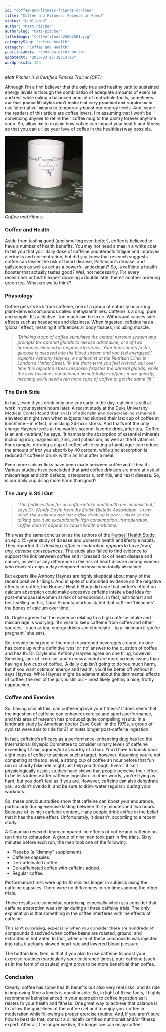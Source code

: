```yaml
---
id: "coffee-and-fitness-friends-or-foes"
title: "Coffee and Fitness: Friends or Foes?"
status: "published"
author: "Matt Pitcher"
authorSlug: "matt-pitcher"
titleImage: "coffeefitness250x2501.jpg"
categorySlug: "coffee-health"
category: "Coffee and Health"
publishedDate: "2003-04-01T07:00:00"
updatedAt: "2025-03-15T18:14:15"
wordpressId: 154
---
```


*Matt Pitcher is a Certified Fitness Trainer (CFT)*

Although I’m a firm believer that the only true and healthy path to sustained energy levels is through the combination of adequate amounts of exercise and rest while eating a balanced amount of real whole foods, sometimes our fast-paced lifestyles don’t make that very practical and require us to use ‘alternative’ means to temporarily boost our energy levels. And, since the readers of this article are coffee lovers, I’m assuming that I won’t be convincing anyone to retire their coffee mug to the pantry forever anytime soon. So, allow me to explain how coffee can impact your health and fitness so that you can utilize your love of coffee in the healthiest way possible.

![coffee fitness](coffeefitness250x2501.jpg)  
*Coffee and Fitness*

### Coffee and Health

Aside from tasting good (and smelling even better), coffee is believed to have a number of health benefits. You may not need a man in a white coat to tell you that your daily dose of caffeine counteracts fatigue and improves alertness and concentration, but did you know that research suggests coffee can lessen the risk of heart disease, Parkinson’s disease, and gallstones as well as act as a powerful antioxidant? So, is caffeine a health booster that actually tastes good? Well, not necessarily. For every researcher or health expert downing a double latte, there’s another ordering green tea. What are we to think?

### Physiology

Coffee gets its kick from caffeine, one of a group of naturally occurring plant-derived compounds called methylxanthines. Caffeine is a drug, pure and simple. It’s addictive. Too much can be toxic. Withdrawal causes side effects such as headaches and dizziness. When ingested, caffeine has a ‘global’ effect, meaning it influences all body tissues, including muscle.

> *‘Drinking a cup of coffee stimulates the central nervous system and prompts the adrenal glands to release adrenaline, one of two hormones released in response to stress. Your heart beats faster, glucose is released into the blood stream and you feel energized,’ explains Anthony Haynes, a nutritionist at the Nutrition Clinic in London’s Harley Street. ‘In the short-term you feel revived, but over time this repeated stress response frazzles the adrenal glands, while the liver becomes conditioned to metabolize caffeine more quickly, meaning you’ll need even more cups of coffee to get the same lift.’*

### The Dark Side

In fact, even if you drink only one cup early in the day, caffeine is still at work in your system hours later. A recent study at the Duke University Medical Center found that levels of adrenalin and noradrenaline remained elevated at night even when subjects had slurped their last cup of coffee at lunchtime – in effect, mimicking 24-hour stress. And that’s not the only charge Haynes levels at the world’s second-favorite drink, after tea. ‘Coffee is an anti-nutrient,’ he says. ‘It hampers the absorption of essential minerals including iron, magnesium, zinc, and potassium, as well as the B vitamins.’ For example, drinking a cup of coffee while eating a hamburger can reduce the amount of iron you absorb by 40 percent, while zinc absorption is reduced if coffee is drunk within an hour after a meal.

Even more sinister links have been made between coffee and ill health. Various studies have concluded that avid coffee drinkers are more at risk of miscarriage and birth defects, osteoporosis, arthritis, and heart disease. So, is our daily cup doing more harm than good?

### The Jury is Still Out

> *‘The findings thus far on coffee intake and health are inconsistent,’ says Dr. Wendy Doyle from the British Dietetic Association. ‘In my mind, the evidence against coffee drinking is poor, unless you’re talking about an exceptionally high consumption. In moderation, coffee doesn’t appear to cause health problems.’*

This was the same conclusion as the authors of the [Nurses’ Health Study](https://www.nurseshealthstudy.org/), an epic 25-year study of disease and women’s health and lifestyle habits. They reported that *drinking coffee in moderation appears to have few if any, adverse consequences.* The study also failed to find evidence to support the link between coffee and increased risk of heart disease and cancer, as well as any difference in the risk of heart disease among women who drank six cups a day compared to those who totally abstained.

But experts like Anthony Haynes are highly skeptical about many of the recent positive findings. And in spite of unfounded evidence on the negative effects of coffee, the Nurses’ Health Study did note that coffee’s effect on calcium absorption could make excessive caffeine intake a bad idea for post-menopausal women at risk of osteoporosis. In fact, nutritionist and best-selling author, Carol Simontacchi has stated that caffeine ‘bleaches’ the bones of calcium over time.

Dr. Doyle agrees that the evidence relating to a high caffeine intake and miscarriage is worrying. ‘It’s wise to keep caffeine from coffee and other sources – such as tea, energy drinks and chocolate – to a minimum if you’re pregnant,’ she says.

So, despite being one of the most researched beverages around, no one has come up with a definitive ‘yes’ or ‘no’ answer to the question of coffee and health. Dr. Doyle and Anthony Haynes agree on one thing, however. Smoking, lack of exercise, and excess alcohol are more serious issues than having a few cups of coffee. ‘A daily cup isn’t going to do you much harm, but if you want optimum energy and health, you’ll be better off without it,’ says Haynes. While Haynes might be adamant about the detrimental effects of coffee, the rest of the jury is still out – most likely getting a nice, frothy cappuccino.

### Coffee and Exercise

So, having said all this, can coffee improve your fitness? It does seem that the ingestion of caffeine can enhance exercise and sports performance, and this area of research has produced quite compelling results. In a landmark study by American doctor Dave Costill in the 1970s, a group of cyclists were able to ride for 21 minutes longer post-caffeine ingestion.

In fact, caffeine’s efficacy as a performance-enhancing drug has led the International Olympic Committee to consider urinary levels of caffeine exceeding 12 micrograms/ml as worthy of a ban. You’d have to knock back eight cups of coffee to achieve such a target, however. Assuming you’re not competing at the top level, a strong cup of coffee an hour before that fun run or charity bike ride might just help you through. Even if it isn’t physiologically easier, studies have shown that people perceive their effort to be less intense after caffeine ingestion. In other words, you’re trying as hard, but you don’t feel as if you are. However, caffeine can also dehydrate you, so don’t overdo it, and be sure to drink water regularly during your workouts.

So, these previous studies show that caffeine can boost your endurance, particularly during exercise lasting between thirty minutes and two hours. Because of its high caffeine content, many people drink coffee in the belief that it has the same effect. Unfortunately, it doesn’t, according to a recent study.

A Canadian research team compared the effects of coffee and caffeine on run time to exhaustion. A group of nine men took part in five trials. Sixty minutes before each run, the men took one of the following.

-   Placebo (a “dummy” supplement).
-   Caffeine capsules.
-   De-caffeinated coffee.
-   De-caffeinated coffee with caffeine added.
-   Regular coffee.

Performance times were up to 10 minutes longer in subjects using the caffeine capsules. There were no differences in run times among the other trials.

These results are somewhat surprising, especially when you consider that caffeine absorption was similar during all three caffeine trials. The only explanation is that something in the coffee interferes with the effects of caffeine.

This isn’t surprising, especially when you consider there are hundreds of compounds dissolved when coffee beans are roasted, ground, and extracted in hot water. In fact, when one of these compounds was injected into rats, it actually slowed heart rate and lowered blood pressure.

The bottom line, then, is that if you plan to use caffeine to boost your exercise routines (particularly your endurance times), pure caffeine (such as in the form of capsules) might prove to be more beneficial than coffee.

### Conclusion

Clearly, coffee has some health benefits but also very real risks, and its role in improving fitness levels is questionable. So, in light of these facts, I highly recommend being balanced in your approach to coffee ingestion as it relates to your health and fitness. One great way to achieve that balance is to follow the guidelines of the coffee diet and to enjoy your coffee in moderation while following a proper exercise routine. And, if you aren’t sure how to best do that, consult a clinically certified nutritionist and/or fitness expert. After all, the longer we live, the longer we can enjoy coffee!